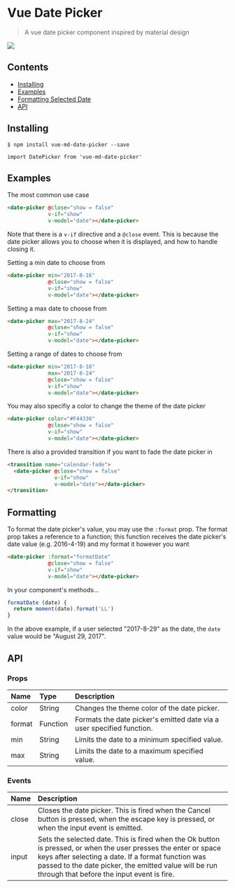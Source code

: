 # Vue Date Picker

> A vue date picker component inspired by material design

![](http://i.imgur.com/YNrnrVD.png)

## Contents

 - [Installing](https://github.com/ridewn/vue-date-picker#installing)
 - [Examples](https://github.com/ridewn/vue-date-picker#examples)
 - [Formatting Selected Date](https://github.com/ridewn/vue-date-picker#formatting)
 - [API](https://github.com/ridewn/vue-date-picker#api)

## Installing

`$ npm install vue-md-date-picker --save`

`import DatePicker from 'vue-md-date-picker'`

## Examples

The most common use case

```html
<date-picker @close="show = false"
             v-if="show"
             v-model="date"></date-picker>
```

Note that there is a `v-if` directive and a `@close` event. This is because the date picker allows you to choose when it is displayed, and how to handle closing it.

Setting a min date to choose from

```html
<date-picker min="2017-8-16"
             @close="show = false"
             v-if="show"
             v-model="date"></date-picker>
```

Setting a max date to choose from


```html
<date-picker max="2017-8-24"
             @close="show = false"
             v-if="show"
             v-model="date"></date-picker>
```

Setting a range of dates to choose from

```html
<date-picker min="2017-8-16"
             max="2017-8-24"
             @close="show = false"
             v-if="show"
             v-model="date"></date-picker>
```

You may also specifiy a color to change the theme of the date picker

```html
<date-picker color="#F44336"
             @close="show = false"
             v-if="show"
             v-model="date"></date-picker>
```
There is also a provided transition if you want to fade the date picker in

```html
<transition name="calendar-fade">
  <date-picker @close="show = false"
               v-if="show"
               v-model="date"></date-picker>
</transition>
```

## Formatting

To format the date picker's value, you may use the `:format` prop. The format prop takes a reference to a function; this function receives the date picker's date value (e.g. 2016-4-19) and my format it however you want


```html
<date-picker :format="formatDate"
             @close="show = false"
             v-if="show"
             v-model="date"></date-picker>
```

In your component's methods...

```javascript
formatDate (date) {
  return moment(date).format('LL')
}
```

In the above example, if a user selected "2017-8-29" as the date, the `date` value would be "August 29, 2017".

## API

### Props

| Name   | Type     | Description                                                             |
| :----- | :------- | :---------------------------------------------------------------------- |
| color  | String   | Changes the theme color of the date picker.                             |
| format | Function | Formats the date picker's emitted date via a user specified function.   |
| min    | String   | Limits the date to a minimum specified value.                           |
| max    | String   | Limits the date to a maximum specified value.                           |

### Events

| Name   | Description |
| :----- | :---------- |
| close  | Closes the date picker. This is fired when the Cancel button is pressed, when the escape key is pressed, or when the input event is emitted.         |
| input  | Sets the selected date. This is fired when the Ok button is pressed, or when the user presses the enter or space keys after selecting a date. If a format function was passed to the date picker, the emitted value will be run through that before the input event is fire.     | 
